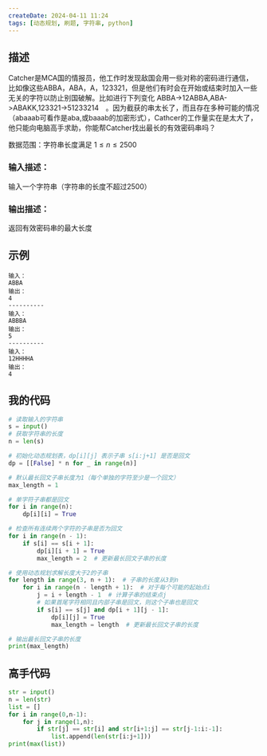 ```yaml
---
createDate: 2024-04-11 11:24
tags: [动态规划, 刷题, 字符串, python]
---
```

## 描述

Catcher是MCA国的情报员，他工作时发现敌国会用一些对称的密码进行通信，比如像这些ABBA，ABA，A，123321，但是他们有时会在开始或结束时加入一些无关的字符以防止别国破解。比如进行下列变化 ABBA->12ABBA,ABA->ABAKK,123321->51233214　。因为截获的串太长了，而且存在多种可能的情况（abaaab可看作是aba,或baaab的加密形式），Cathcer的工作量实在是太大了，他只能向电脑高手求助，你能帮Catcher找出最长的有效密码串吗？

数据范围：字符串长度满足 $1≤n≤2500$ 

### 输入描述：

输入一个字符串（字符串的长度不超过2500）

### 输出描述：

返回有效密码串的最大长度

## 示例
```0
输入：
ABBA
输出：
4
----------
输入：
ABBBA
输出：
5
----------
输入：
12HHHHA
输出：
4
```

## 我的代码
```python
# 读取输入的字符串
s = input()
# 获取字符串的长度
n = len(s)

# 初始化动态规划表，dp[i][j] 表示子串 s[i:j+1] 是否是回文
dp = [[False] * n for _ in range(n)]

# 默认最长回文子串长度为1（每个单独的字符至少是一个回文）
max_length = 1

# 单字符子串都是回文
for i in range(n):
    dp[i][i] = True

# 检查所有连续两个字符的子串是否为回文
for i in range(n - 1):
    if s[i] == s[i + 1]:
        dp[i][i + 1] = True
        max_length = 2  # 更新最长回文子串的长度

# 使用动态规划求解长度大于2的子串
for length in range(3, n + 1):  # 子串的长度从3到n
    for i in range(n - length + 1):  # 对于每个可能的起始点i
        j = i + length - 1  # 计算子串的结束点j
        # 如果首尾字符相同且内部子串是回文，则这个子串也是回文
        if s[i] == s[j] and dp[i + 1][j - 1]:
            dp[i][j] = True
            max_length = length  # 更新最长回文子串的长度

# 输出最长回文子串的长度
print(max_length)
```
## 高手代码
```python
str = input()
n = len(str)
list = []
for i in range(0,n-1):
    for j in range(1,n):
        if str[j] == str[i] and str[i+1:j] == str[j-1:i:-1]:
            list.append(len(str[i:j+1]))
print(max(list))
```